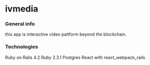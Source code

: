 # ivmedia

<h3>General info</h3>

this app is interactive video paltform beyond the blockchain.

<h3>Technologies</h3>

Ruby on Rails 4.2
Ruby 2.3.1
Postgres
React with react_webpack_rails

